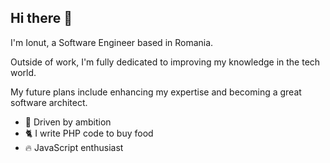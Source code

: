 ## Hi there 👾

I'm Ionut, a Software Engineer based in Romania.

Outside of work, I'm fully dedicated to improving my knowledge in the tech world.

My future plans include enhancing my expertise and becoming a great software architect.

- 🦉 Driven by ambition 
- 🐈 I write PHP code to buy food 
- 🔥 JavaScript enthusiast
